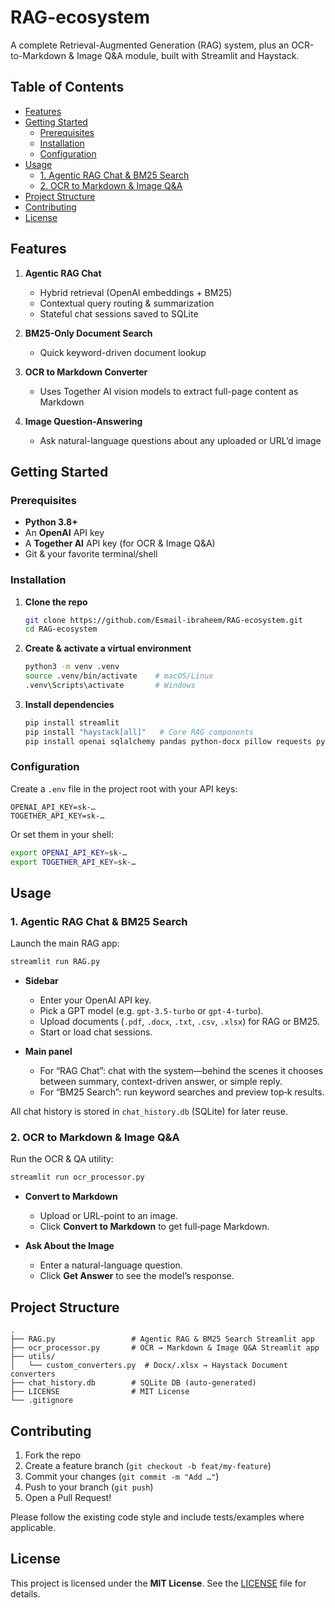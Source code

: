 # RAG-ecosystem

A complete Retrieval-Augmented Generation (RAG) system, plus an OCR-to-Markdown & Image Q&A module, built with Streamlit and Haystack.

## Table of Contents

- [Features](#features)  
- [Getting Started](#getting-started)  
  - [Prerequisites](#prerequisites)  
  - [Installation](#installation)  
  - [Configuration](#configuration)  
- [Usage](#usage)  
  - [1. Agentic RAG Chat & BM25 Search](#1-agentic-rag-chat---bm25-search)  
  - [2. OCR to Markdown & Image Q&A](#2-ocr-to-markdown---image-qa)  
- [Project Structure](#project-structure)  
- [Contributing](#contributing)  
- [License](#license)  

## Features

1. **Agentic RAG Chat**  
   - Hybrid retrieval (OpenAI embeddings + BM25)  
   - Contextual query routing & summarization  
   - Stateful chat sessions saved to SQLite  

2. **BM25-Only Document Search**  
   - Quick keyword-driven document lookup  

3. **OCR to Markdown Converter**  
   - Uses Together AI vision models to extract full-page content as Markdown  

4. **Image Question-Answering**  
   - Ask natural-language questions about any uploaded or URL’d image  

## Getting Started

### Prerequisites

- **Python 3.8+**  
- An **OpenAI** API key  
- A **Together AI** API key (for OCR & Image Q&A)  
- Git & your favorite terminal/shell  

### Installation

1. **Clone the repo**  
   ```bash
   git clone https://github.com/Esmail-ibraheem/RAG-ecosystem.git
   cd RAG-ecosystem
   ```

2. **Create & activate a virtual environment**  
   ```bash
   python3 -m venv .venv
   source .venv/bin/activate    # macOS/Linux
   .venv\Scripts\activate       # Windows
   ```

3. **Install dependencies**  
   ```bash
   pip install streamlit
   pip install "haystack[all]"   # Core RAG components
   pip install openai sqlalchemy pandas python-docx pillow requests python-dotenv
   ```

### Configuration

Create a `.env` file in the project root with your API keys:

```dotenv
OPENAI_API_KEY=sk-…
TOGETHER_API_KEY=sk-…
```

Or set them in your shell:

```bash
export OPENAI_API_KEY=sk-…
export TOGETHER_API_KEY=sk-…
```

## Usage

### 1. Agentic RAG Chat & BM25 Search

Launch the main RAG app:

```bash
streamlit run RAG.py
```

- **Sidebar**  
  - Enter your OpenAI API key.  
  - Pick a GPT model (e.g. `gpt-3.5-turbo` or `gpt-4-turbo`).  
  - Upload documents (`.pdf`, `.docx`, `.txt`, `.csv`, `.xlsx`) for RAG or BM25.  
  - Start or load chat sessions.

- **Main panel**  
  - For “RAG Chat”: chat with the system—behind the scenes it chooses between summary, context-driven answer, or simple reply.  
  - For “BM25 Search”: run keyword searches and preview top‐k results.

All chat history is stored in `chat_history.db` (SQLite) for later reuse.

### 2. OCR to Markdown & Image Q&A

Run the OCR & QA utility:

```bash
streamlit run ocr_processor.py
```

- **Convert to Markdown**  
  - Upload or URL-point to an image.  
  - Click **Convert to Markdown** to get full‐page Markdown.  

- **Ask About the Image**  
  - Enter a natural-language question.  
  - Click **Get Answer** to see the model’s response.

## Project Structure

```
.
├── RAG.py                 # Agentic RAG & BM25 Search Streamlit app
├── ocr_processor.py       # OCR → Markdown & Image Q&A Streamlit app
├── utils/
│   └── custom_converters.py  # Docx/.xlsx → Haystack Document converters
├── chat_history.db        # SQLite DB (auto-generated)
├── LICENSE                # MIT License
└── .gitignore
```

## Contributing

1. Fork the repo  
2. Create a feature branch (`git checkout -b feat/my-feature`)  
3. Commit your changes (`git commit -m "Add …"`)  
4. Push to your branch (`git push`)  
5. Open a Pull Request!

Please follow the existing code style and include tests/examples where applicable.

## License

This project is licensed under the **MIT License**. See the [LICENSE](LICENSE) file for details.  
```
